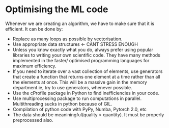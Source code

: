 # Optimising the ML code

Whenever we are creating an algorithm, we have to make sure that it is efficient. It can be done by:
- Replace as many loops as possible by vectorisation.
- Use appropriate data structures <- CANT STRESS ENOUGH
- Unless you know exactly what you do, always prefer using popular libraries to writing your own scientific code. They have many methods implemented in the faster/ optimised programming languages for maximum efficiency.
- If you need to iterate over a vast collection of elements, use generators that create a function that returns one element at a time rather than all the elements at once. This will be a massive gain in the memory department.ie, try to use generators, whenever possible.
- Use the cProfile package in Python to find inefficiencies in your code.
- Use multiprocessing package to run computations in parallel. Multithreading sucks in python because of GIL.
- Compilation of python code with PyPy, Numba, Pytorch 2.0, etc
- The data should be meaniningful(quality > quantity). It must be properly preprocessed also.